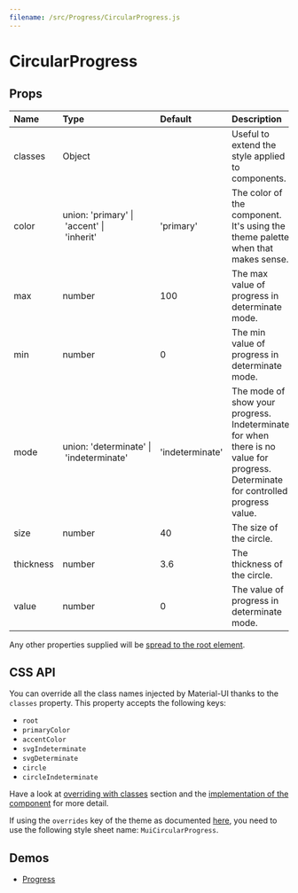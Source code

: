 ```yaml
---
filename: /src/Progress/CircularProgress.js
---
```


<!--- This documentation is automatically generated, do not try to edit it. -->

# CircularProgress



## Props

| Name | Type | Default | Description |
|:-----|:-----|:--------|:------------|
| classes | Object |  | Useful to extend the style applied to components. |
| color | union:&nbsp;'primary'&nbsp;&#124;<br>&nbsp;'accent'&nbsp;&#124;<br>&nbsp;'inherit'<br> | 'primary' | The color of the component. It's using the theme palette when that makes sense. |
| max | number | 100 | The max value of progress in determinate mode. |
| min | number | 0 | The min value of progress in determinate mode. |
| mode | union:&nbsp;'determinate'&nbsp;&#124;<br>&nbsp;'indeterminate'<br> | 'indeterminate' | The mode of show your progress. Indeterminate for when there is no value for progress. Determinate for controlled progress value. |
| size | number | 40 | The size of the circle. |
| thickness | number | 3.6 | The thickness of the circle. |
| value | number | 0 | The value of progress in determinate mode. |

Any other properties supplied will be [spread to the root element](/guides/api#spread).

## CSS API

You can override all the class names injected by Material-UI thanks to the `classes` property.
This property accepts the following keys:
- `root`
- `primaryColor`
- `accentColor`
- `svgIndeterminate`
- `svgDeterminate`
- `circle`
- `circleIndeterminate`

Have a look at [overriding with classes](/customization/overrides#overriding-with-classes) section
and the [implementation of the component](https://github.com/callemall/material-ui/tree/v1-beta/src/Progress/CircularProgress.js)
for more detail.

If using the `overrides` key of the theme as documented
[here](/customization/themes#customizing-all-instances-of-a-component-type),
you need to use the following style sheet name: `MuiCircularProgress`.

## Demos

- [Progress](/demos/progress)

